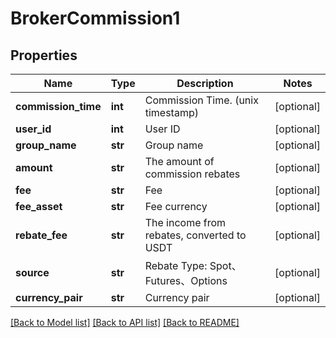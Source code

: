 # BrokerCommission1

## Properties
Name | Type | Description | Notes
------------ | ------------- | ------------- | -------------
**commission_time** | **int** | Commission Time. (unix timestamp) | [optional] 
**user_id** | **int** | User ID | [optional] 
**group_name** | **str** | Group name | [optional] 
**amount** | **str** | The amount of commission rebates | [optional] 
**fee** | **str** | Fee | [optional] 
**fee_asset** | **str** | Fee currency | [optional] 
**rebate_fee** | **str** | The income from rebates, converted to USDT | [optional] 
**source** | **str** | Rebate Type: Spot、Futures、Options | [optional] 
**currency_pair** | **str** | Currency pair | [optional] 

[[Back to Model list]](../README.md#documentation-for-models) [[Back to API list]](../README.md#documentation-for-api-endpoints) [[Back to README]](../README.md)


